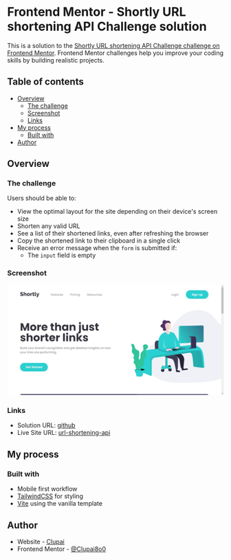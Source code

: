 # Frontend Mentor - Shortly URL shortening API Challenge solution

This is a solution to the [Shortly URL shortening API Challenge challenge on Frontend Mentor](https://www.frontendmentor.io/challenges/url-shortening-api-landing-page-2ce3ob-G). Frontend Mentor challenges help you improve your coding skills by building realistic projects. 

## Table of contents

- [Overview](#overview)
  - [The challenge](#the-challenge)
  - [Screenshot](#screenshot)
  - [Links](#links)
- [My process](#my-process)
  - [Built with](#built-with)
- [Author](#author)

## Overview

### The challenge

Users should be able to:

- View the optimal layout for the site depending on their device's screen size
- Shorten any valid URL
- See a list of their shortened links, even after refreshing the browser
- Copy the shortened link to their clipboard in a single click
- Receive an error message when the `form` is submitted if:
  - The `input` field is empty

### Screenshot

![Shortly Desktop Screenshot](./design/screenshot.png)

### Links

- Solution URL: [github](https://github.com/Clupai8o0/url-shortener-api)
- Live Site URL: [url-shortening-api](https://url-shortener-api-ruddy.vercel.app/)

## My process

### Built with

- Mobile first workflow
- [TailwindCSS](https://tailwindcss.com) for styling
- [Vite](https://vitejs.dev) using the vanilla template

## Author

- Website - [Clupai](https://clupai.vercel.app/)
- Frontend Mentor - [@Clupai8o0](https://www.frontendmentor.io/profile/Clupai8o0)